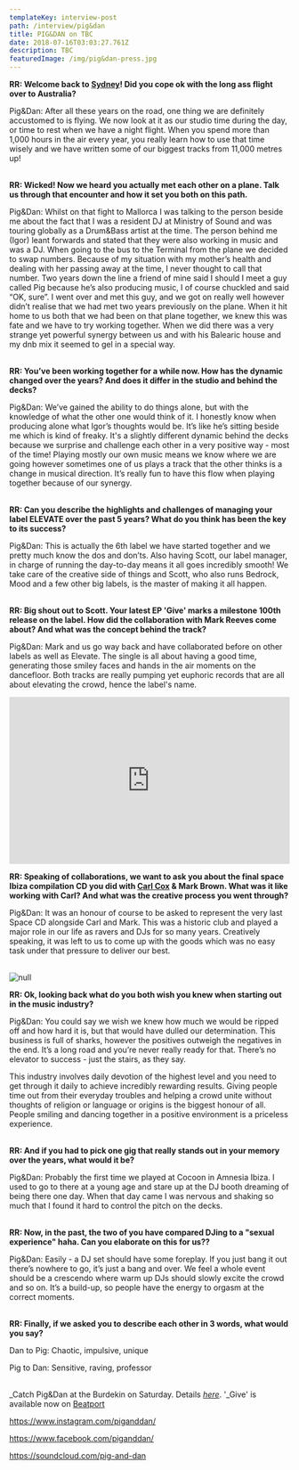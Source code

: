 ```yaml
---
templateKey: interview-post
path: /interview/pig&dan
title: PIG&DAN on TBC
date: 2018-07-16T03:03:27.761Z
description: TBC
featuredImage: /img/pig&dan-press.jpg
---
```

**RR: Welcome back to **[**Sydney**](https://www.ravereviewz.net/Events-Location/Sydney)**! Did you cope ok with the long ass flight over to Australia?**

Pig&Dan: After all these years on the road, one thing we are definitely accustomed to is flying. We now look at it as our studio time during the day, or time to rest when we have a night flight. When you spend more than 1,000 hours in the air every year, you really learn how to use that time wisely and we have written some of our biggest tracks from 11,000 metres up!
<br><br>

**RR: Wicked! Now we heard you actually met each other on a plane. Talk us through that encounter and how it set you both on this path.**

Pig&Dan: Whilst on that fight to Mallorca I was talking to the person beside me about the fact that I was a resident DJ at Ministry of Sound and was touring globally as a Drum&Bass artist at the time. The person behind me (Igor) leant forwards and stated that they were also working in music and was a DJ. When going to the bus to the Terminal from the plane we decided to swap numbers. Because of my situation with my mother’s health and dealing with her passing away at the time, I never thought to call that number. Two years down the line a friend of mine said I should I meet a guy called Pig because he’s also producing music, I of course chuckled and said “OK, sure”. I went over and met this guy, and we got on really well however didn’t realise that we had met two years previously on the plane. When it hit home to us both that we had been on that plane together, we knew this was fate and we have to try working together. When we did there was a very strange yet powerful synergy between us and with his Balearic house and my dnb mix it seemed to gel in a special way.
<br><br>

**RR: You’ve been working together for a while now. How has the dynamic changed over the years? And does it differ in the studio and behind the decks?**

Pig&Dan: We’ve gained the ability to do things alone, but with the knowledge of what the other one would think of it. I honestly know when producing alone what Igor’s thoughts would be. It’s like he’s sitting beside me which is kind of freaky. It's a slightly different dynamic behind the decks because we surprise and challenge each other in a very positive way - most of the time! Playing mostly our own music means we know where we are going however sometimes one of us plays a track that the other thinks is a change in musical direction. It’s really fun to have this flow when playing together because of our synergy.
<br><br>

**RR: Can you describe the highlights and challenges of managing your label ELEVATE over the past 5 years? What do you think has been the key to its success?**

Pig&Dan: This is actually the 6th label we have started together and we pretty much know the dos and don’ts. Also having Scott, our label manager, in charge of running the day-to-day means it all goes incredibly smooth! We take care of the creative side of things and Scott, who also runs Bedrock, Mood and a few other big labels, is the master of making it all happen.
<br><br>

**RR: Big shout out to Scott. Your latest EP 'Give' marks a milestone 100th release on the label. How did the collaboration with Mark Reeves come about? And what was the concept behind the track?**

Pig&Dan: Mark and us go way back and have collaborated before on other labels as well as Elevate. The single is all about having a good time, generating those smiley faces and hands in the air moments on the dancefloor. Both tracks are really pumping yet euphoric records that are all about elevating the crowd, hence the label's name.

<iframe width="100%" height="300" scrolling="no" frameborder="no" allow="autoplay" src="https://w.soundcloud.com/player/?url=https%3A//api.soundcloud.com/playlists/555250029&color=%23ff5500&auto_play=false&hide_related=false&show_comments=true&show_user=true&show_reposts=false&show_teaser=true&visual=true"></iframe>

**RR: Speaking of collaborations, we want to ask you about the final space Ibiza compilation CD you did with **[**Carl Cox**](https://magazine.ravereviewz.net/interview/carl-cox-pure)** & Mark Brown. What was it like working with Carl? And what was the creative process you went through?**

Pig&Dan: It was an honour of course to be asked to represent the very last Space CD alongside Carl and Mark. This was a historic club and played a major role in our life as ravers and DJs for so many years. Creatively speaking, it was left to us to come up with the goods which was no easy task under that pressure to deliver our best.
<br><br>

![null](/img/p&d-oz-tour.png)

**RR: Ok, looking back what do you both wish you knew when starting out in the music industry?**

Pig&Dan: You could say we wish we knew how much we would be ripped off and how hard it is, but that would have dulled our determination. This business is full of sharks, however the positives outweigh the negatives in the end. It’s a long road and you’re never really ready for that. There’s no elevator to success - just the stairs, as they say.

This industry involves daily devotion of the highest level and you need to get through it daily to achieve incredibly rewarding results. Giving people time out from their everyday troubles and helping a crowd unite without thoughts of religion or language or origins is the biggest honour of all. People smiling and dancing together in a positive environment is a priceless experience.
<br><br> 

**RR: And if you had to pick one gig that really stands out in your memory over the years, what would it be?**

Pig&Dan: Probably the first time we played at Cocoon in Amnesia Ibiza. I used to go to there at a young age and stare up at the DJ booth dreaming of being there one day. When that day came I was nervous and shaking so much that I found it hard to control the pitch on the decks.
<br><br>

**RR: Now, in the past, the two of you have compared DJing to a "sexual experience" haha. Can you elaborate on this for us??**

Pig&Dan: Easily - a DJ set should have some foreplay. If you just bang it out there’s nowhere to go, it’s just a bang and over. We feel a whole event should be a crescendo where warm up DJs should slowly excite the crowd and so on. It’s a build-up, so people have the energy to orgasm at the correct moments.
<br><br>

**RR: Finally, if we asked you to describe each other in 3 words, what would you say?**

Dan to Pig: Chaotic, impulsive, unique

Pig to Dan: Sensitive, raving, professor
<br><br>

_Catch Pig&Dan at the Burdekin on Saturday. Details _[_here_](https://bit.ly/2KTkXfC)_. '_Give' is available now on [Beatport](https://www.beatport.com/release/give-ep/2315538)

https://www.instagram.com/piganddan/

https://www.facebook.com/piganddan/

https://soundcloud.com/pig-and-dan
